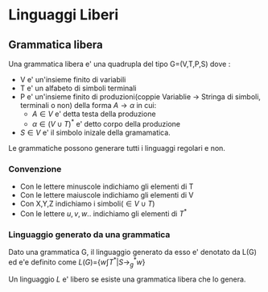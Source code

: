 # Linguaggi Liberi
## Grammatica libera
Una grammatica libera e' una quadrupla del tipo G=(V,T,P,S) dove :
- V e' un'insieme finito di variabili
- T e' un alfabeto di simboli terminali
- P e' un'insieme finito di produzioni(coppie Variablie -> Stringa di simboli, terminali o non) della forma $A\to \alpha$ in cui:
	- $A\in V$ e' detta testa della produzione
	- $\alpha \in(V\cup T)^{*}$ e' detto corpo della produzione
- $S\in V$ e' il simbolo inizale della gramamatica.
 
 Le grammatiche possono generare tutti i linguaggi regolari e non.
 ### Convenzione
 - Con le lettere minuscole indichiamo gli elementi di T
 - Con le lettere maiuscole indichiamo gli elementi di V
 - Con X,Y,Z indichiamo i simboli($\in V\cup T$)
 - Con le lettere $u,v,w..$ indichiamo gli elementi di $T^{*}$

###  Linguaggio generato da una grammatica

Dato una grammatica G, il linguaggio generato da esso e' denotato da L(G) ed e'e definito come 
$L(G)=${$w\int T^{*}|S\to^{*}_{g}w$}

Un linguaggio $L$ e' libero se esiste una grammatica libera che lo genera.

 
 